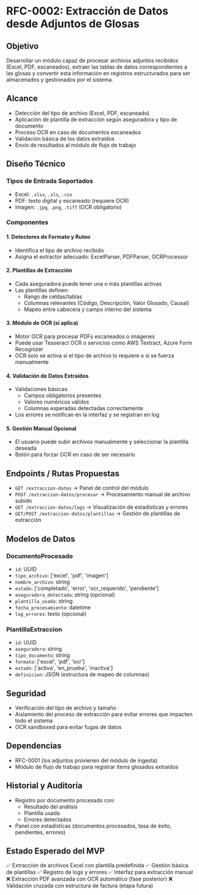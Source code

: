 # RFC-0002: Extracción de Datos desde Adjuntos de Glosas

## Objetivo
Desarrollar un módulo capaz de procesar archivos adjuntos recibidos (Excel, PDF, escaneados), extraer las tablas de datos correspondientes a las glosas y convertir esta información en registros estructurados para ser almacenados y gestionados por el sistema.

## Alcance
- Detección del tipo de archivo (Excel, PDF, escaneado)
- Aplicación de plantilla de extracción según aseguradora y tipo de documento
- Proceso OCR en caso de documentos escaneados
- Validación básica de los datos extraídos
- Envío de resultados al módulo de flujo de trabajo

## Diseño Técnico

### Tipos de Entrada Soportados
- Excel: `.xlsx`, `.xls`, `.csv`
- PDF: texto digital y escaneado (requiere OCR)
- Imagen: `.jpg`, `.png`, `.tiff` (OCR obligatorio)

### Componentes

#### 1. **Detectores de Formato y Ruteo**
- Identifica el tipo de archivo recibido
- Asigna el extractor adecuado: ExcelParser, PDFParser, OCRProcessor

#### 2. **Plantillas de Extracción**
- Cada aseguradora puede tener una o más plantillas activas
- Las plantillas definen:
  - Rango de celdas/tablas
  - Columnas relevantes (Código, Descripción, Valor Glosado, Causal)
  - Mapeo entre cabecera y campo interno del sistema

#### 3. **Módulo de OCR (si aplica)**
- Motor OCR para procesar PDFs escaneados o imágenes
- Puede usar Tesseract OCR o servicios como AWS Textract, Azure Form Recognizer
- OCR solo se activa si el tipo de archivo lo requiere o si se fuerza manualmente

#### 4. **Validación de Datos Extraídos**
- Validaciones básicas:
  - Campos obligatorios presentes
  - Valores numéricos válidos
  - Columnas esperadas detectadas correctamente
- Los errores se notifican en la interfaz y se registran en log

#### 5. **Gestión Manual Opcional**
- El usuario puede subir archivos manualmente y seleccionar la plantilla deseada
- Botón para forzar OCR en caso de ser necesario

## Endpoints / Rutas Propuestas
- `GET /extraccion-datos` → Panel de control del módulo
- `POST /extraccion-datos/procesar` → Procesamiento manual de archivo subido
- `GET /extraccion-datos/logs` → Visualización de estadísticas y errores
- `GET/POST /extraccion-datos/plantillas` → Gestión de plantillas de extracción

## Modelos de Datos
### DocumentoProcesado
- `id`: UUID
- `tipo_archivo`: ['excel', 'pdf', 'imagen']
- `nombre_archivo`: string
- `estado`: ['completado', 'error', 'ocr_requerido', 'pendiente']
- `aseguradora_detectada`: string (opcional)
- `plantilla_usada`: string
- `fecha_procesamiento`: datetime
- `log_errores`: texto (opcional)

### PlantillaExtraccion
- `id`: UUID
- `aseguradora`: string
- `tipo_documento`: string
- `formato`: ['excel', 'pdf', 'ocr']
- `estado`: ['activa', 'en_prueba', 'inactiva']
- `definicion`: JSON (estructura de mapeo de columnas)

## Seguridad
- Verificación del tipo de archivo y tamaño
- Aislamiento del proceso de extracción para evitar errores que impacten todo el sistema
- OCR sandboxed para evitar fugas de datos

## Dependencias
- RFC-0001 (los adjuntos provienen del módulo de ingesta)
- Módulo de flujo de trabajo para registrar ítems glosados extraídos

## Historial y Auditoría
- Registro por documento procesado con:
  - Resultado del análisis
  - Plantilla usada
  - Errores detectados
- Panel con estadísticas (documentos procesados, tasa de éxito, pendientes, errores)

## Estado Esperado del MVP
✅ Extracción de archivos Excel con plantilla predefinida
✅ Gestión básica de plantillas
✅ Registro de logs y errores
✅ Interfaz para extracción manual
❌ Extracción PDF avanzada con OCR automático (fase posterior)
❌ Validación cruzada con estructura de factura (etapa futura)

